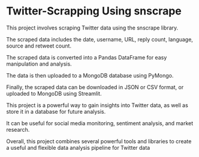 # Twitter-Scrapping Using snscrape

This project involves scraping Twitter data using the snscrape library.

The scraped data includes the date, username, URL, reply count, language, source and retweet count.

The scraped data is converted into a Pandas DataFrame for easy manipulation and analysis.

The data is then uploaded to a MongoDB database using PyMongo.

Finally, the scraped data can be downloaded in JSON or CSV format, or uploaded to MongoDB using Streamlit.

This project is a powerful way to gain insights into Twitter data, as well as store it in a database for future analysis.

It can be useful for social media monitoring, sentiment analysis, and market research.

Overall, this project combines several powerful tools and libraries to create a useful and flexible data analysis pipeline for Twitter data

